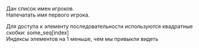 Дан список имен игроков.  
Напечатать имя первого игрока.

<div class="hint">
  Для доступа к элементу последовательности используются квадратные скобки: some_seq[index]
</div>

<div class="hint">
  Индексы элементов на 1 меньше, чем мы привыкли видеть
</div>
